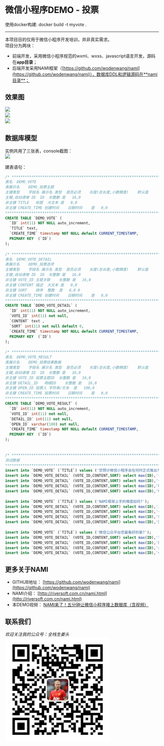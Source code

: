 # 微信小程序DEMO - 投票


使用docker构建: docker build -t myvote .

---

本项目目的仅用于微信小程序开发培训，并非真实需求。<br/>
项目分为两块：<br/>
 - 前端开发，采用微信小程序规范的wxml、wxss、javascript语言开发，源码在**app目录**；
 - 后端开发采用NAMI框架（[https://github.com/wodenwang/nami](https://github.com/wodenwang/nami)），数据库DDL和逻辑源码在**nami目录**；

## 效果图
![](http://i.imgur.com/blLC2Ln.png)
<br/>
![](http://i.imgur.com/KCwnYkA.png)
<br/>
![](http://i.imgur.com/ZgPqjnZ.png)

## 数据库模型
实例共用了三张表，console截图：<br/>
![](http://i.imgur.com/doTCpJy.png)

建表语句：<br/>
```sql
/* *****************************************************************************
表名	DEMO_VOTE
表展示名	DEMO_投票主题
主键类型	字段名	展示名	类型	是否必须	长度(总长度,小数精度)	默认值
主键,自动递增	ID	ID	长整数	是	16,0	
非主键	TITLE	标题	大文本	是	0,0	
非主键	CREATE_TIME	创建时间	日期时间	是	0,0	
****************************************************************************** */
CREATE TABLE `DEMO_VOTE` (
  `ID` int(11) NOT NULL auto_increment,
  `TITLE` text,
  `CREATE_TIME` timestamp NOT NULL default CURRENT_TIMESTAMP,
  PRIMARY KEY  (`ID`)
);

/* *****************************************************************************
表名	DEMO_VOTE_DETAIL
表展示名	DEMO_投票选项
主键类型	字段名	展示名	类型	是否必须	长度(总长度,小数精度)	默认值
主键,自动递增	ID	ID	长整数	是	16,0	
非主键	VOTE_ID	主题关联	长整数	是	16,0	
非主键	CONTENT	描述	大文本	是	0,0	
非主键	SORT	排序	整数	是	8,0	0
非主键	CREATE_TIME	创建时间	日期时间	是	0,0	
****************************************************************************** */
CREATE TABLE `DEMO_VOTE_DETAIL` (
  `ID` int(11) NOT NULL auto_increment,
  `VOTE_ID` int(11) not null,
  `CONTENT` text ,
  `SORT` int(11) not null default 0,
  `CREATE_TIME` timestamp NOT NULL default CURRENT_TIMESTAMP,
  PRIMARY KEY  (`ID`)
);

/* *****************************************************************************
表名	DEMO_VOTE_RESULT
表展示名	DEMO_投票结果数据
主键类型	字段名	展示名	类型	是否必须	长度(总长度,小数精度)	默认值
主键,自动递增	ID	ID	长整数	是	16,0	
非主键	VOTE_ID	投票主题ID	长整数	是	16,0	
非主键	DETAIL_ID	明细ID	长整数	是	16,0	
非主键	OPEN_ID	投票人	字符串/文本	是	100,0	
非主键	CREATE_TIME	投票时间	日期时间	是	0,0	
****************************************************************************** */
CREATE TABLE `DEMO_VOTE_RESULT` (
  `ID` int(11) NOT NULL auto_increment,
  `VOTE_ID` int(11) not null,
  `DETAIL_ID` int(11) not null,
  `OPEN_ID` varchar(100) not null,
  `CREATE_TIME` timestamp NOT NULL default CURRENT_TIMESTAMP,
  PRIMARY KEY  (`ID`)
);


/* *****************************************************************************
测试数据
****************************************************************************** */
insert into `DEMO_VOTE` (`TITLE`) values ('您预计微信小程序会在何时正式推出?');
insert into `DEMO_VOTE_DETAIL` (VOTE_ID,CONTENT,SORT) select max(ID),'十一月',0 from `DEMO_VOTE`;
insert into `DEMO_VOTE_DETAIL` (VOTE_ID,CONTENT,SORT) select max(ID),'十二月',1 from `DEMO_VOTE`;
insert into `DEMO_VOTE_DETAIL` (VOTE_ID,CONTENT,SORT) select max(ID),'明年一月',2 from `DEMO_VOTE`;
insert into `DEMO_VOTE_DETAIL` (VOTE_ID,CONTENT,SORT) select max(ID),'明年二月之后',3 from `DEMO_VOTE`;

insert into `DEMO_VOTE` (`TITLE`) values ('NAMI框架上手的难度如何?');
insert into `DEMO_VOTE_DETAIL` (VOTE_ID,CONTENT,SORT) select max(ID),'上手很简单',0 from `DEMO_VOTE`;
insert into `DEMO_VOTE_DETAIL` (VOTE_ID,CONTENT,SORT) select max(ID),'一般不算难',1 from `DEMO_VOTE`;
insert into `DEMO_VOTE_DETAIL` (VOTE_ID,CONTENT,SORT) select max(ID),'很难',2 from `DEMO_VOTE`;
insert into `DEMO_VOTE_DETAIL` (VOTE_ID,CONTENT,SORT) select max(ID),'压根不看',3 from `DEMO_VOTE`;

insert into `DEMO_VOTE` (`TITLE`) values ('微信公众平台您最看好的是?');
insert into `DEMO_VOTE_DETAIL` (VOTE_ID,CONTENT,SORT) select max(ID),'订阅号',0 from `DEMO_VOTE`;
insert into `DEMO_VOTE_DETAIL` (VOTE_ID,CONTENT,SORT) select max(ID),'服务号',1 from `DEMO_VOTE`;
insert into `DEMO_VOTE_DETAIL` (VOTE_ID,CONTENT,SORT) select max(ID),'企业号',2 from `DEMO_VOTE`;
insert into `DEMO_VOTE_DETAIL` (VOTE_ID,CONTENT,SORT) select max(ID),'小程序',3 from `DEMO_VOTE`;
```

## 更多关于NAMI
- GITHUB地址： [https://github.com/wodenwang/nami](https://github.com/wodenwang/nami)
- NAMI介绍： [http://riversoft.com.cn/nami.html](http://riversoft.com.cn/nami.html)
- 本DEMO视频： [NAMI来了！五分钟让微信小程序接上数据库（含视频）](http://mp.weixin.qq.com/s?__biz=MzI2MDE0MjA5MQ==&mid=2247483854&idx=1&sn=5c80bf25dbbbc7637c758929bf5d237d&chksm=ea6f64aadd18edbc6bf84be857711886f072d01c5bd07804befeb77e82e7283569187c1fb178#rd)

## 联系我们
*欢迎关注我的公众号：全栈生姜头* <br/>
![](https://github.com/wodenwang/weixin-xiaochengxu-kuaidi/raw/master/screen/shengjiangtou_small.jpg)

